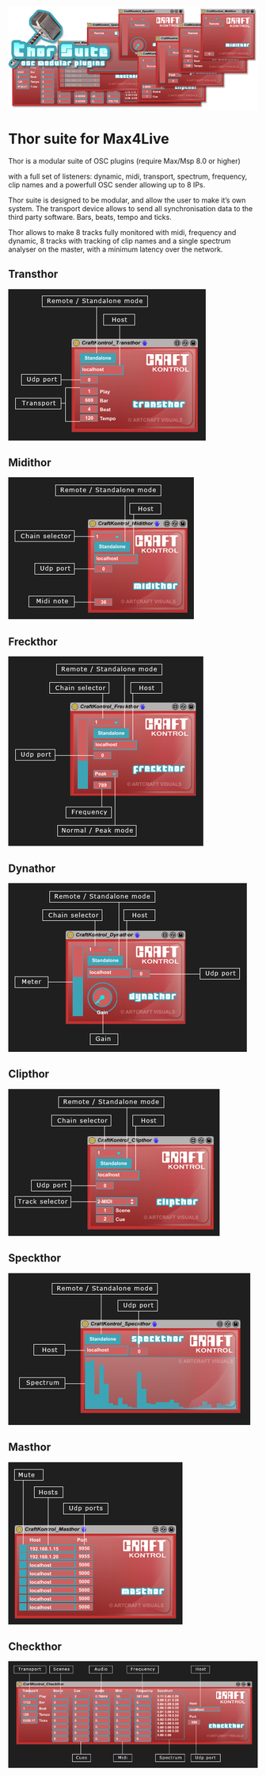 ![Thor suite image](https://github.com/CraftKontrol/Thor-Suite-for-Max4Live/blob/main/Images/ThorSuite.png?raw=true)
# Thor suite for Max4Live
Thor is a modular suite of OSC plugins
(require Max/Msp 8.0 or higher)

with a full set of listeners: dynamic, midi, transport,
spectrum, frequency, clip names
and a powerfull OSC sender allowing up to 8 IPs.

Thor suite is designed to be modular, and allow the user to make it’s own system. The transport device allows to send all synchronisation data to the third party software. Bars, beats, tempo and ticks.

Thor allows to make 8 tracks fully monitored with midi, frequency and dynamic, 8 tracks with tracking of clip names and a single spectrum analyser on the master, with a minimum latency over the network.


    

## Transthor
![Transthor image](https://github.com/CraftKontrol/Thor-Suite-for-Max4Live/blob/main/Images/Transthor_Usage.png?raw=true)

## Midithor
![Transthor image](https://github.com/CraftKontrol/Thor-Suite-for-Max4Live/blob/main/Images/Midithor_Usage.png?raw=true)

## Freckthor
![Transthor image](https://github.com/CraftKontrol/Thor-Suite-for-Max4Live/blob/main/Images/Freckthor_Usage.png?raw=true)

## Dynathor
![Transthor image](https://github.com/CraftKontrol/Thor-Suite-for-Max4Live/blob/main/Images/Dynathor_Usage.png?raw=true)

## Clipthor
![Transthor image](https://github.com/CraftKontrol/Thor-Suite-for-Max4Live/blob/main/Images/Clipthor_Usage.png?raw=true)

## Speckthor
![Transthor image](https://github.com/CraftKontrol/Thor-Suite-for-Max4Live/blob/main/Images/Speckthor_Usage.png?raw=true)

## Masthor
![Transthor image](https://github.com/CraftKontrol/Thor-Suite-for-Max4Live/blob/main/Images/Masthor_Usage.png?raw=true)

## Checkthor
![Transthor image](https://github.com/CraftKontrol/Thor-Suite-for-Max4Live/blob/main/Images/Checkthor_Usage.png?raw=true)